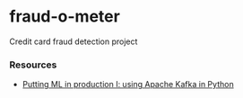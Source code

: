 # fraud-o-meter
Credit card fraud detection project


### Resources

- [Putting ML in production I: using Apache Kafka in Python](https://towardsdatascience.com/putting-ml-in-production-i-using-apache-kafka-in-python-ce06b3a395c8)